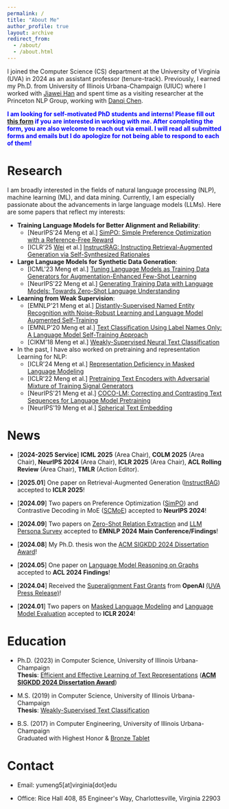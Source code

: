 ```yaml
---
permalink: /
title: "About Me"
author_profile: true
layout: archive
redirect_from: 
  - /about/
  - /about.html
---
```


I joined the Computer Science (CS) department at the University of Virginia (UVA) in 2024 as an assistant professor (tenure-track). Previously, I earned my Ph.D. from University of Illinois Urbana-Champaign (UIUC) where I worked with [Jiawei Han](http://hanj.cs.illinois.edu/) and spent time as a visiting researcher at the Princeton NLP Group, working with [Danqi Chen](https://www.cs.princeton.edu/~danqic/). 

<span style="color:blue">**I am looking for self-motivated PhD students and interns! Please fill out [this form](https://forms.gle/ZsEyYewLogXodujc7) if you are interested in working with me. After completing the form, you are also welcome to reach out via email. I will read all submitted forms and emails but I do apologize for not being able to respond to each of them!**</span>

Research
======

I am broadly interested in the fields of natural language processing (NLP), machine learning (ML), and data mining. Currently, I am especially passionate about the advancements in large language models (LLMs). Here are some papers that reflect my interests:
* **Training Language Models for Better Alignment and Reliability**:
  * [NeurIPS'24 Meng et al.] [SimPO: Simple Preference Optimization with a Reference-Free Reward](https://arxiv.org/abs/2405.14734)
  * [ICLR'25 [Wei](https://weizhepei.com/) et al.] [InstructRAG: Instructing Retrieval-Augmented Generation via Self-Synthesized Rationales](https://arxiv.org/abs/2406.13629)
* **Large Language Models for Synthetic Data Generation**:
  * [ICML'23 Meng et al.] [Tuning Language Models as Training Data Generators for Augmentation-Enhanced Few-Shot Learning](https://arxiv.org/abs/2211.03044)
  * [NeurIPS'22 Meng et al.] [Generating Training Data with Language Models: Towards Zero-Shot Language Understanding](https://arxiv.org/abs/2202.04538)
* **Learning from Weak Supervision**:
  * [EMNLP'21 Meng et al.] [Distantly-Supervised Named Entity Recognition with Noise-Robust Learning and Language Model Augmented Self-Training](https://arxiv.org/abs/2109.05003)
  * [EMNLP'20 Meng et al.] [Text Classification Using Label Names Only: A Language Model Self-Training Approach](https://arxiv.org/abs/2010.07245)
  * [CIKM'18 Meng et al.] [Weakly-Supervised Neural Text Classification](https://arxiv.org/abs/1809.01478)  
* In the past, I have also worked on pretraining and representation Learning for NLP:
  * [ICLR'24 Meng et al.] [Representation Deficiency in Masked Language Modeling](https://arxiv.org/abs/2302.02060)
  * [ICLR'22 Meng et al.] [Pretraining Text Encoders with Adversarial Mixture of Training Signal Generators](https://arxiv.org/abs/2204.03243)
  * [NeurIPS'21 Meng et al.] [COCO-LM: Correcting and Contrasting Text Sequences for Language Model Pretraining](https://arxiv.org/abs/2102.08473)
  * [NeurIPS'19 Meng et al.] [Spherical Text Embedding](https://arxiv.org/abs/1911.01196)



News
======

* \[**2024-2025 Service**\] **ICML 2025** (Area Chair), **COLM 2025** (Area Chair), **NeurIPS 2024** (Area Chair), **ICLR 2025** (Area Chair), **ACL Rolling Review** (Area Chair), **TMLR** (Action Editor).

* \[**2025.01**\] One paper on Retrieval-Augmented Generation ([InstructRAG](https://arxiv.org/abs/2406.13629)) accepted to **ICLR 2025**!

* \[**2024.09**\] Two papers on Preference Optimization ([SimPO](https://arxiv.org/abs/2405.14734)) and Contrastive Decoding in MoE ([SCMoE](https://arxiv.org/abs/2405.14507)) accepted to **NeurIPS 2024**!

* \[**2024.09**\] Two papers on [Zero-Shot Relation Extraction](https://arxiv.org/abs/2402.11142) and [LLM Persona Survey](https://arxiv.org/abs/2406.01171) accepted to **EMNLP 2024 Main Conference/Findings**!

* \[**2024.08**\] My Ph.D. thesis won the [ACM SIGKDD 2024 Dissertation Award](https://kdd2024.kdd.org/awards/)!

* \[**2024.05**\] One paper on [Language Model Reasoning on Graphs](https://arxiv.org/abs/2404.07103) accepted to **ACL 2024 Findings**!

* \[**2024.04**\] Received the [Superalignment Fast Grants](https://openai.com/index/superalignment-fast-grants/) from **OpenAI** [(UVA Press Release)](https://engineering.virginia.edu/news-events/news/uva-professor-receives-openai-grant-inform-next-generation-ai-systems)!

* \[**2024.01**\] Two papers on [Masked Language Modeling](https://arxiv.org/abs/2302.02060) and [Language Model Evaluation](https://arxiv.org/abs/2310.07641) accepted to **ICLR 2024**!

Education
======
* Ph.D. (2023) in Computer Science, University of Illinois Urbana-Champaign  
**Thesis**: [Efficient and Effective Learning of Text Representations](https://www.ideals.illinois.edu/items/129146)
(**[ACM SIGKDD 2024 Dissertation Award](https://kdd2024.kdd.org/awards/)**)

* M.S. (2019) in Computer Science, University of Illinois Urbana-Champaign  
**Thesis**: [Weakly-Supervised Text Classification](https://www.ideals.illinois.edu/items/111979)

* B.S. (2017) in Computer Engineering, University of Illinois Urbana-Champaign  
Graduated with Highest Honor & [Bronze Tablet](https://digital.library.illinois.edu/items/592ebe50-1be8-0136-4cfa-0050569601ca-5#?c=0&m=0&s=0&cv=0&r=0&xywh=-3461%2C0%2C12837%2C5932)  

Contact
======
* Email: yumeng5\[at\]virginia\[dot\]edu

* Office: Rice Hall 408, 85 Engineer's Way, Charlottesville, Virginia 22903
